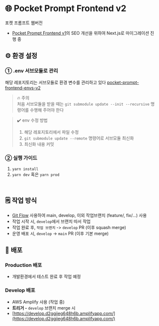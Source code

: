 # 🌐 Pocket Prompt Frontend v2

포켓 프롬프트 웹버전

-   [Pocket Prompt Frontend v1](https://github.com/ai-surfers/pocket-prompt-frontend)의 SEO 개선을 위하여 Next.js로 마이그레이션 진행 중

## ⚙️ 환경 설정

### ➀ .env 서브모듈로 관리

해당 레포지토리는 서브모듈로 환경 변수를 관리하고 있다 [pocket-prompt-frontend-envs-v2](https://github.com/ai-surfers/pocket-prompt-frontend-v2-envs)

> 🔥 주의 <br/>
> 처음 서브모듈을 받을 때는 `git submodule update --init --recursive` 명령어를 수행해 주어야 한다

> ✔️ env 수정 방법
>
> 1. 해당 레포지토리에서 파일 수정
> 2. `git submodule update --remote` 명령어로 서브모듈 최신화
> 3. 최신화 내용 커밋

### ② 실행 가이드

1. `yarn install`
2. `yarn dev` 혹은 `yarn prod`

<br/>

## 🗒️ 작업 방식

-   [Git Flow](https://velog.io/@nias0327/Git-Flow%EC%9D%98-%EA%B0%9C%EB%85%90%EA%B3%BC-%EC%A0%81%EC%9A%A9) 사용하여 main, develop, 이외 작업브랜치 (feature/, fix/...) 사용
-   작업 시작 시, `develop`에서 브랜치 따서 작업
-   작업 완료 후, `작업 브랜치` -> `develop` PR (이후 squash merge)
-   운영 배포 시, `develop` -> `main` PR (이후 기본 merge)

## 🌳 배포

### **Production 배포**

-   개발환경에서 테스트 완료 후 작업 예정
<!-- -   AWS S3 + CloudFront 사용
-   **트리거 - `main`** 브랜치 merge 시
-   [https://pocket-prompt.com/](https://pocket-prompt.com/) -->

### **Develop 배포**

-   AWS Amplify 사용 (작업 중)
-   **트리거 -** `develop` 브랜치 merge 시
-   [https://develop.d2ggjieg648h6b.amplifyapp.com/](https://develop.d2ggjieg648h6b.amplifyapp.com/)

<!-- ### **Preview 배포**

-   Cloudflare Pages 사용
-   **트리거 -** Pull Request open 시
-   각 PR Comment 확인 [예시](https://github.com/ai-surfers/pocket-prompt-frontend/pull/11) -->
